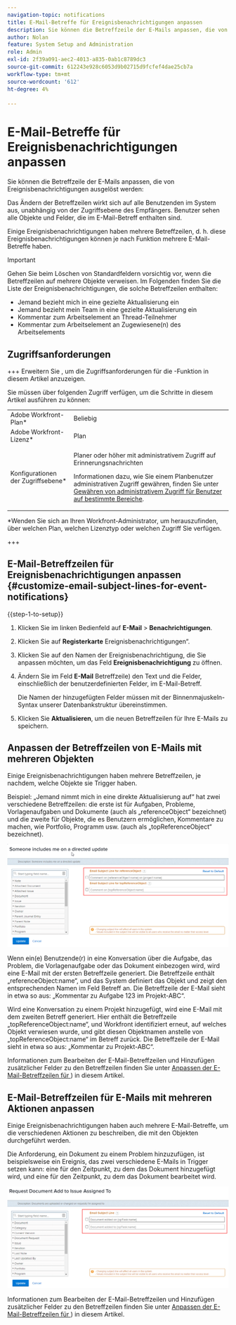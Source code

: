 ```yaml
---
navigation-topic: notifications
title: E-Mail-Betreffe für Ereignisbenachrichtigungen anpassen
description: Sie können die Betreffzeile der E-Mails anpassen, die von Ereignisbenachrichtigungen ausgelöst werden.
author: Nolan
feature: System Setup and Administration
role: Admin
exl-id: 2f39a091-aec2-4013-a835-0ab1c8789dc3
source-git-commit: 612243e928c6053d9b02715d9fcfef4dae25cb7a
workflow-type: tm+mt
source-wordcount: '612'
ht-degree: 4%

---
```


# E-Mail-Betreffe für Ereignisbenachrichtigungen anpassen

Sie können die Betreffzeile der E-Mails anpassen, die von Ereignisbenachrichtigungen ausgelöst werden:

Das Ändern der Betreffzeilen wirkt sich auf alle Benutzenden im System aus, unabhängig von der Zugriffsebene des Empfängers. Benutzer sehen alle Objekte und Felder, die im E-Mail-Betreff enthalten sind.

Einige Ereignisbenachrichtigungen haben mehrere Betreffzeilen, d. h. diese Ereignisbenachrichtigungen können je nach Funktion mehrere E-Mail-Betreffe haben.

>[!IMPORTANT]
>
>Gehen Sie beim Löschen von Standardfeldern vorsichtig vor, wenn die Betreffzeilen auf mehrere Objekte verweisen. Im Folgenden finden Sie die Liste der Ereignisbenachrichtigungen, die solche Betreffzeilen enthalten:
>
>* Jemand bezieht mich in eine gezielte Aktualisierung ein
>* Jemand bezieht mein Team in eine gezielte Aktualisierung ein
>* Kommentar zum Arbeitselement an Thread-Teilnehmer
>* Kommentar zum Arbeitselement an Zugewiesene(n) des Arbeitselements
>

## Zugriffsanforderungen

+++ Erweitern Sie , um die Zugriffsanforderungen für die -Funktion in diesem Artikel anzuzeigen.

Sie müssen über folgenden Zugriff verfügen, um die Schritte in diesem Artikel ausführen zu können:

<table style="table-layout:auto"> 
 <col> 
 </col> 
 <col> 
 </col> 
 <tbody> 
  <tr> 
   <td role="rowheader">Adobe Workfront-Plan*</td> 
   <td>Beliebig</td> 
  </tr> 
  <tr> 
   <td role="rowheader">Adobe Workfront-Lizenz*</td> 
   <td>Plan</td> 
  </tr> 
  <tr> 
   <td role="rowheader">Konfigurationen der Zugriffsebene*</td> 
   <td> <p>Planer oder höher mit administrativem Zugriff auf Erinnerungsnachrichten</p> <p>Informationen dazu, wie Sie einem Planbenutzer administrativen Zugriff gewähren, finden Sie unter <a href="../../../administration-and-setup/add-users/configure-and-grant-access/grant-users-admin-access-certain-areas.md" class="MCXref xref">Gewähren von administrativem Zugriff für Benutzer auf bestimmte Bereiche</a>.</p> </td> 
  </tr> 
 </tbody> 
</table>

&#42;Wenden Sie sich an Ihren Workfront-Administrator, um herauszufinden, über welchen Plan, welchen Lizenztyp oder welchen Zugriff Sie verfügen.

+++

## E-Mail-Betreffzeilen für Ereignisbenachrichtigungen anpassen {#customize-email-subject-lines-for-event-notifications}

{{step-1-to-setup}}

1. Klicken Sie im linken Bedienfeld auf **E-Mail** > **Benachrichtigungen**.

1. Klicken Sie auf **Registerkarte** Ereignisbenachrichtigungen“.
1. Klicken Sie auf den Namen der Ereignisbenachrichtigung, die Sie anpassen möchten, um das Feld **Ereignisbenachrichtigung** zu öffnen.
1. Ändern Sie im Feld **E-Mail** Betreffzeile) den Text und die Felder, einschließlich der benutzerdefinierten Felder, im E-Mail-Betreff.

   Die Namen der hinzugefügten Felder müssen mit der Binnenmajuskeln-Syntax unserer Datenbankstruktur übereinstimmen. <!--For more information about how our objects and their fields are named in the Workfront database, see the [Adobe Workfront API](../../../wf-api/workfront-api.md).-->

1. Klicken Sie **Aktualisieren**, um die neuen Betreffzeilen für Ihre E-Mails zu speichern.

## Anpassen der Betreffzeilen von E-Mails mit mehreren Objekten

Einige Ereignisbenachrichtigungen haben mehrere Betreffzeilen, je nachdem, welche Objekte sie Trigger haben.

Beispiel: „Jemand nimmt mich in eine direkte Aktualisierung auf“ hat zwei verschiedene Betreffzeilen: die erste ist für Aufgaben, Probleme, Vorlagenaufgaben und Dokumente (auch als „referenceObject“ bezeichnet) und die zweite für Objekte, die es Benutzern ermöglichen, Kommentare zu machen, wie Portfolio, Programm usw. (auch als „topReferenceObject“ bezeichnet).

![Ereignis hat nicht mehrere Betreffzeilen](assets/Ev-not-mult-subj-lines.png)

Wenn ein(e) Benutzende(r) in eine Konversation über die Aufgabe, das Problem, die Vorlagenaufgabe oder das Dokument einbezogen wird, wird eine E-Mail mit der ersten Betreffzeile generiert. Die Betreffzeile enthält „referenceObject:name“, und das System definiert das Objekt und zeigt den entsprechenden Namen im Feld Betreff an. Die Betreffzeile der E-Mail sieht in etwa so aus: „Kommentar zu Aufgabe 123 im Projekt-ABC“.

Wird eine Konversation zu einem Projekt hinzugefügt, wird eine E-Mail mit dem zweiten Betreff generiert. Hier enthält die Betreffzeile „topReferenceObject:name“, und Workfront identifiziert erneut, auf welches Objekt verwiesen wurde, und gibt diesen Objektnamen anstelle von „topReferenceObject:name“ im Betreff zurück. Die Betreffzeile der E-Mail sieht in etwa so aus: „Kommentar zu Projekt-ABC“.

Informationen zum Bearbeiten der E-Mail-Betreffzeilen und Hinzufügen zusätzlicher Felder zu den Betreffzeilen finden Sie unter [Anpassen der E-Mail-Betreffzeilen für ](#customize-email-subject-lines-for-event-notifications)) in diesem Artikel.

## E-Mail-Betreffzeilen für E-Mails mit mehreren Aktionen anpassen

Einige Ereignisbenachrichtigungen haben auch mehrere E-Mail-Betreffe, um die verschiedenen Aktionen zu beschreiben, die mit den Objekten durchgeführt werden.

Die Anforderung, ein Dokument zu einem Problem hinzuzufügen, ist beispielsweise ein Ereignis, das zwei verschiedene E-Mails in Trigger setzen kann: eine für den Zeitpunkt, zu dem das Dokument hinzugefügt wird, und eine für den Zeitpunkt, zu dem das Dokument bearbeitet wird.

![Unterschiedliche Ereignisaktionen](assets/ev-not-mult-subj-lines-diff-actions.png)

Informationen zum Bearbeiten der E-Mail-Betreffzeilen und Hinzufügen zusätzlicher Felder zu den Betreffzeilen finden Sie unter [Anpassen der E-Mail-Betreffzeilen für ](#customize-email-subject-lines-for-event-notifications)) in diesem Artikel.
